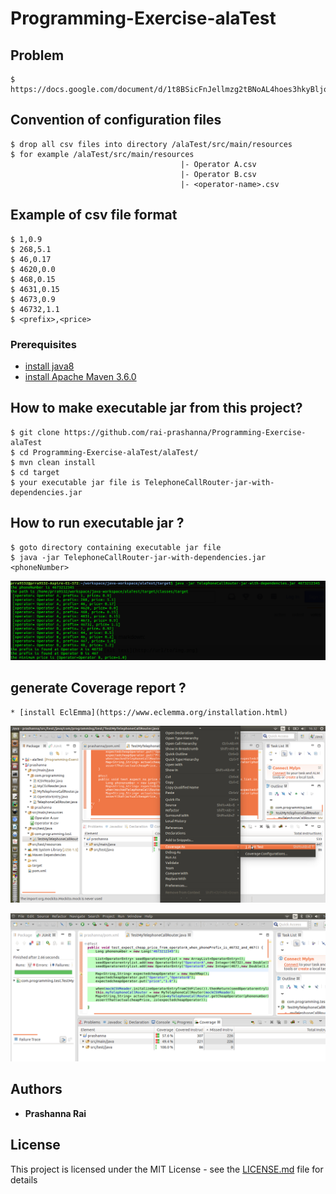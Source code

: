 # Programming-Exercise-alaTest

## Problem
```
$ https://docs.google.com/document/d/1t8BSicFnJellmzg2tBNoAL4hoes3hkyBljowWbBeVrg/editst
```


## Convention of configuration files
```
$ drop all csv files into directory /alaTest/src/main/resources
$ for example /alaTest/src/main/resources
                                      |- Operator A.csv
                                      |- Operator B.csv
                                      |- <operator-name>.csv

```


## Example of csv file format
```
$ 1,0.9
$ 268,5.1
$ 46,0.17
$ 4620,0.0
$ 468,0.15
$ 4631,0.15
$ 4673,0.9
$ 46732,1.1
$ <prefix>,<price>

```
### Prerequisites

* [install java8](https://askubuntu.com/questions/464755/how-to-install-openjdk-8-on-14-04-lts) 
* [install Apache Maven 3.6.0](https://www.mkyong.com/maven/how-to-install-maven-in-ubuntu/) 

## How to make executable jar from this project?
```
$ git clone https://github.com/rai-prashanna/Programming-Exercise-alaTest
$ cd Programming-Exercise-alaTest/alaTest/
$ mvn clean install 
$ cd target
$ your executable jar file is TelephoneCallRouter-jar-with-dependencies.jar
```

## How to run executable jar ?
```
$ goto directory containing executable jar file
$ java -jar TelephoneCallRouter-jar-with-dependencies.jar <phoneNumber>
```
![alt text](https://github.com/rai-prashanna/Programming-Exercise-alaTest/blob/master/output.png)

## generate Coverage report ?
```
* [install EclEmma](https://www.eclemma.org/installation.html) 
```
![alt text](https://github.com/rai-prashanna/Programming-Exercise-alaTest/blob/master/step-coverage-report.png)

![alt text](https://github.com/rai-prashanna/Programming-Exercise-alaTest/blob/master/coverage-report.png)


## Authors

* **Prashanna Rai** 

## License

This project is licensed under the MIT License - see the [LICENSE.md](LICENSE.md) file for details
